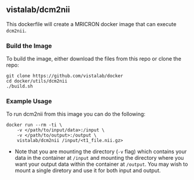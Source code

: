 ## vistalab/dcm2nii

This dockerfile will create a MRICRON docker image that can execute ```dcm2nii```.  


### Build the Image
To build the image, either download the files from this repo or clone the repo:
```
git clone https://github.com/vistalab/docker
cd docker/utils/dcm2nii
./build.sh
```

### Example Usage ###
To run dcm2nii from this image you can do the following:
```
docker run --rm -ti \
    -v </path/to/input/data>:/input \
    -v </path/to/output>:/output \
    vistalab/dcm2nii /input/<t1_file.nii.gz> 
```
* Note that you are mounting the directory (```-v``` flag) which contains your data in the container at ```/input``` and mounting the directory where you want your output data within the container at ```/output```. You may wish to mount a single diretory and use it for both input and output. 




